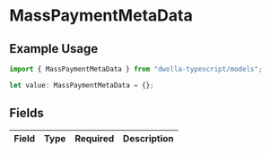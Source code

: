 # MassPaymentMetaData

## Example Usage

```typescript
import { MassPaymentMetaData } from "dwolla-typescript/models";

let value: MassPaymentMetaData = {};
```

## Fields

| Field       | Type        | Required    | Description |
| ----------- | ----------- | ----------- | ----------- |